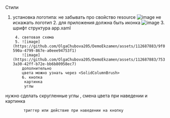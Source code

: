 Стили
1. установка логотипа: не забывать про свойство resource
![image](https://github.com/OlgaChubova205/DemoEkzamen/assets/112687883/694727e2-4731-464f-bebd-8c54dd9def9b)
 не искажать логотип
   2. для приложения должна быть иконка
      ![image](https://github.com/OlgaChubova205/DemoEkzamen/assets/112687883/97824858-4a44-4387-b8bc-dc75069abc15)
      3. шрифт
         структура app.xaml
         <style> (target type = тег объекта)
           свойства и значения свойства
           <Style>
      <Style TargetType="TextBlock">
        <Setter Property ="FontFamily" Walue "Tw cen MT"></Setter>
        </Style>
        4. световая схема
        5. ![image](https://github.com/OlgaChubova205/DemoEkzamen/assets/112687883/9f0af85f-590a-4799-867e-a0eee94753f1)
           ![image](https://github.com/OlgaChubova205/DemoEkzamen/assets/112687883/753f7b75-3a30-42ff-b72e-bb6b80958ec7)
           дополнительно
           цвета можно узнать через <SolidColumnBrush>
           6. кнопка
            картинка
            углы
нужно сделать скругленные углы , смена цвета при наведении и картинка


            триггер или действие при наведении на кнопку


   

